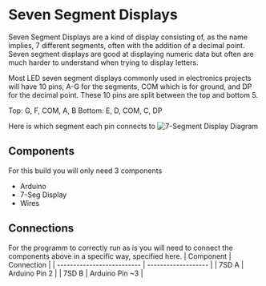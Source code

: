 # Seven Segment Displays
Seven Segment Displays are a kind of display consisting of, as the name implies, 7 different segments, often with the addition of a decimal point. Seven segment displays are good at displaying numeric data but often are much harder to understand when trying to display letters.

Most LED seven segment displays commonly used in electronics projects will have 10 pins, A-G for the segments, COM which is for ground, and DP for the decimal point. These 10 pins are split between the top and bottom 5. 

Top:    G, F, COM, A, B
Bottom: E, D, COM, C, DP

Here is which segment each pin connects to
![7-Segment Display Diagram](https://upload.wikimedia.org/wikipedia/commons/thumb/e/ed/7_Segment_Display_with_Labeled_Segments.svg/800px-7_Segment_Display_with_Labeled_Segments.svg.png)

## Components
For this build you will only need 3 components

- Arduino
- 7-Seg Display
- Wires

## Connections
For the programm to correctly run as is you will need to connect the components above in a specific way, specified here.
| Component                  | Connection          |
| -------------------------- | ------------------- |
| 7SD A                      | Arduino Pin 2       |
| 7SD B                      | Arduino Pin ~3      |

